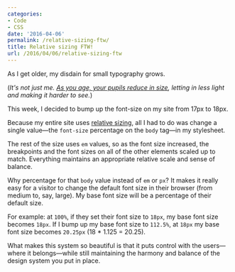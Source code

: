 ```yaml
---
categories:
- Code
- CSS
date: '2016-04-06'
permalink: /relative-sizing-ftw/
title: Relative sizing FTW!
url: /2016/04/06/relative-sizing-ftw
---
```


As I get older, my disdain for small typography grows.

(*It's not just me. [As you age, your pupils reduce in size](http://www.allaboutvision.com/over60/vision-changes.htm), letting in less light and making it harder to see.*)

This week, I decided to bump up the font-size on my site from 17px to 18px.

Because my entire site uses [relative sizing](https://gomakethings.com/working-with-relative-sizing/), all I had to do was change a single value&mdash;the `font-size` percentage on the `body` tag&mdash;in my stylesheet.

<!--more-->

The rest of the size uses `em` values, so as the font size increased, the breakpoints and the font sizes on all of the other elements scaled up to match. Everything maintains an appropriate relative scale and sense of balance.

Why percentage for that `body` value instead of `em` or `px`? It makes it really easy for a visitor to change the default font size in their browser (from medium to, say, large). My base font size will be a percentage of their default size.

For example: at `100%`, if they set their font size to `18px`, my base font size becomes `18px`. If I bump up my base font size to `112.5%`, at `18px` my base font size becomes `20.25px` (18 * 1.125 = 20.25).

What makes this system so beautiful is that it puts control with the users&mdash;where it belongs&mdash;while still maintaining the harmony and balance of the design system you put in place.